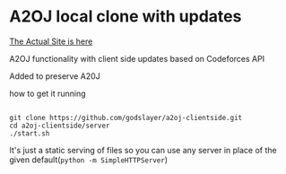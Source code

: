 # A2OJ local clone with updates

[The Actual Site is here](https://godslayer201.github.io/a20j-client/server/)

A2OJ functionality with client side updates based on Codeforces API

Added to preserve A20J


how to get it running

```

git clone https://github.com/godslayer/a2oj-clientside.git
cd a2oj-clientside/server
./start.sh

```


It's just a static serving of files so you can use any server in place of the given default(`python -m SimpleHTTPServer`)

